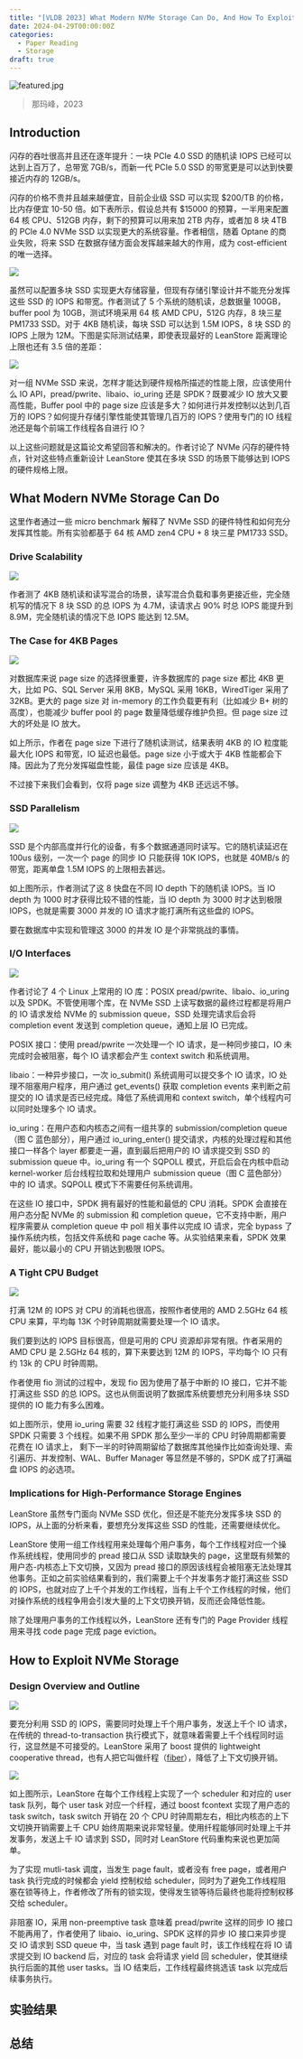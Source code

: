 ```yaml
---
title: "[VLDB 2023] What Modern NVMe Storage Can Do, And How To Exploit It: High-Performance I/O for High-Performance Storage Engines"
date: 2024-04-29T00:00:00Z
categories:
  - Paper Reading
  - Storage
draft: true
---
```

![featured.jpg](featured.jpg)
> 那玛峰，2023

## Introduction

闪存的吞吐很高并且还在逐年提升：一块 PCIe 4.0 SSD 的随机读 IOPS 已经可以达到上百万了，总带宽 7GB/s，而新一代 PCIe 5.0 SSD 的带宽更是可以达到快要接近内存的 12GB/s。

闪存的价格不贵并且越来越便宜，目前企业级 SSD 可以实现 $200/TB 的价格，比内存便宜 10-50 倍。如下表所示，假设总共有 $15000 的预算，一半用来配置 64 核 CPU、512GB 内存，剩下的预算可以用来加 2TB 内存，或者加 8 块 4TB 的 PCIe 4.0 NVMe SSD 以实现更大的系统容量。作者相信，随着 Optane 的商业失败，将来 SSD 在数据存储方面会发挥越来越大的作用，成为 cost-efficient 的唯一选择。

![](20240520004101.png)

虽然可以配置多块 SSD 实现更大存储容量，但现有存储引擎设计并不能充分发挥这些 SSD 的 IOPS 和带宽。作者测试了 5 个系统的随机读，总数据量 100GB，buffer pool 为 10GB，测试环境采用 64 核 AMD CPU，512G 内存，8 块三星 PM1733 SSD。对于 4KB 随机读，每块 SSD 可以达到 1.5M IOPS，8 块 SSD 的 IOPS 上限为 12M。下图是实际测试结果，即使表现最好的 LeanStore 距离理论上限也还有 3.5 倍的差距：

![](20240428081401.png)

对一组 NVMe SSD 来说，怎样才能达到硬件规格所描述的性能上限，应该使用什么 IO API，pread/pwrite、libaio、io_uring 还是 SPDK？既要减少 IO 放大又要高性能，Buffer pool 中的 page size 应该是多大？如何进行并发控制以达到几百万的 IOPS？如何提升存储引擎性能使其管理几百万的 IOPS？使用专门的 IO 线程池还是每个前端工作线程各自进行 IO？

以上这些问题就是这篇论文希望回答和解决的。作者讨论了 NVMe 闪存的硬件特点，针对这些特点重新设计 LeanStore 使其在多块 SSD 的场景下能够达到 IOPS 的硬件规格上限。

## What Modern NVMe Storage Can Do

这里作者通过一些 micro benchmark 解释了 NVMe SSD 的硬件特性和如何充分发挥其性能。所有实验都基于 64 核 AMD zen4 CPU + 8 块三星 PM1733 SSD。
### Drive Scalability

![](fig-2.png)

作者测了 4KB 随机读和读写混合的场景，读写混合负载和事务更接近些，完全随机写的情况下 8 块 SSD 的总 IOPS 为 4.7M，读请求占 90% 时总 IOPS 能提升到 8.9M，完全随机读的情况下总 IOPS 能达到 12.5M。

### The Case for 4KB Pages

![](fig-3.png)

对数据库来说 page size 的选择很重要，许多数据库的 page size 都比 4KB 更大，比如 PG、SQL Server 采用 8KB，MySQL 采用 16KB，WiredTiger 采用了 32KB。更大的 page size 对 in-memory 的工作负载更有利（比如减少 B+ 树的高度），也能减少 buffer pool 的 page 数量降低缓存维护负担。但 page size 过大的坏处是 IO 放大。

如上所示，作者在 page size 下进行了随机读测试，结果表明 4KB 的 IO 粒度能最大化 IOPS 和带宽，IO 延迟也最低。page size 小于或大于 4KB 性能都会下降。因此为了充分发挥磁盘性能，最佳 page size 应该是 4KB。

不过接下来我们会看到，仅将 page size 调整为 4KB 还远远不够。

### SSD Parallelism

![](fig-4.png)

SSD 是个内部高度并行化的设备，有多个数据通道同时读写。它的随机读延迟在 100us 级别，一次一个 page 的同步 IO 只能获得 10K IOPS，也就是 40MB/s 的带宽，距离单盘 1.5M IOPS 的上限相去甚远。

如上图所示，作者测试了这 8 快盘在不同 IO depth 下的随机读 IOPS。当 IO depth 为 1000 时才获得比较不错的性能，当 IO depth 为 3000 时才达到极限 IOPS，也就是需要 3000 并发的 IO 请求才能打满所有这些盘的 IOPS。

要在数据库中实现和管理这 3000 的并发 IO 是个非常挑战的事情。

### I/O Interfaces

![](fig-5.png)

作者讨论了 4 个 Linux 上常用的 IO 库：POSIX pread/pwrite、libaio、io_uring 以及 SPDK。不管使用哪个库，在 NVMe SSD 上读写数据的最终过程都是将用户的 IO 请求发给 NVMe 的 submission queue，SSD 处理完请求后会将 completion event 发送到 completion queue，通知上层 IO 已完成。

POSIX 接口：使用 pread/pwrite 一次处理一个 IO 请求，是一种同步接口，IO 未完成时会被阻塞，每个 IO 请求都会产生 context switch 和系统调用。

libaio：一种异步接口，一次 io_submit() 系统调用可以提交多个 IO 请求，IO 处理不阻塞用户程序，用户通过 get_events() 获取 completion events 来判断之前提交的 IO 请求是否已经完成。降低了系统调用和 context switch，单个线程内可以同时处理多个 IO 请求。

io_uring：在用户态和内核态之间有一组共享的 submission/completion queue（图 C 蓝色部分），用户通过 io_uring_enter() 提交请求，内核的处理过程和其他接口一样各个 layer 都要走一遍，直到最后把用户的 IO 请求提交到 SSD 的 submission queue 中。io_uring 有一个 SQPOLL 模式，开启后会在内核中启动 kernel-worker 后台线程拉取和处理用户 submission queue（图 C 蓝色部分）中的 IO 请求。SQPOLL 模式下不需要任何系统调用。

在这些 IO 接口中，SPDK 拥有最好的性能和最低的 CPU 消耗。SPDK 会直接在用户态分配 NVMe 的 submission 和 completion queue，它不支持中断，用户程序需要从 completion queue 中 poll 相关事件以完成 IO 请求，完全 bypass 了操作系统内核，包括文件系统和 page cache 等。从实验结果来看，SPDK 效果最好，能以最小的 CPU 开销达到极限 IOPS。

### A Tight CPU Budget

![](fig-6.png)

打满 12M 的 IOPS 对 CPU 的消耗也很高，按照作者使用的 AMD 2.5GHz 64 核 CPU 来算，平均每 13K 个时钟周期就需要处理一个 IO 请求。

我们要到达的 IOPS 目标很高，但是可用的 CPU 资源却非常有限。作者采用的 AMD CPU 是 2.5GHz 64 核的，算下来要达到 12M 的 IOPS，平均每个 IO 只有约 13k 的 CPU 时钟周期。

作者使用 fio 测试的过程中，发现 fio 因为使用了基于中断的 IO 接口，它并不能打满这些 SSD 的总 IOPS。这也从侧面说明了数据库系统要想充分利用多块 SSD 提供的 IO 能力有多么困难。

如上图所示，使用 io_uring 需要 32 线程才能打满这些 SSD 的 IOPS，而使用 SPDK 只需要 3 个线程。如果不用 SPDK 那么至少一半的 CPU 时钟周期都需要花费在 IO 请求上，
剩下一半的时钟周期留给了数据库其他操作比如查询处理、索引遍历、并发控制、WAL、Buffer Manager 等显然是不够的，SPDK 成了打满磁盘 IOPS 的必选项。

### Implications for High-Performance Storage Engines

LeanStore 虽然专门面向 NVMe SSD 优化，但还是不能充分发挥多块 SSD 的 IOPS，从上面的分析来看，要想充分发挥这些 SSD 的性能，还需要继续优化。

LeanStore 使用一组工作线程用来处理每个用户事务，每个工作线程对应一个操作系统线程，使用同步的  pread 接口从 SSD 读取缺失的 page，这里既有频繁的用户态-内核态上下文切换，又因为 pread 接口的原因该线程会被阻塞无法处理其他事务。正如之前实验结果看到的，我们需要上千个并发事务才能打满这些 SSD 的 IOPS，也就对应了上千个并发的工作线程，当有上千个工作线程的时候，他们对操作系统的线程争用会引发大量的上下文切换开销，反而还会降低性能。

除了处理用户事务的工作线程以外，LeanStore 还有专门的 Page Provider 线程用来寻找 code page 完成 page eviction。

## How to Exploit NVMe Storage

### Design Overview and Outline

![](fig-7.png)

要充分利用 SSD 的 IOPS，需要同时处理上千个用户事务，发送上千个 IO 请求，在传统的 thread-to-transaction 执行模式下，就意味着需要上千个线程同时运行，这显然是不可接受的。LeanStore 采用了 boost 提供的 lightweight cooperative thread，也有人把它叫做纤程（[fiber](https://en.wikipedia.org/wiki/Fiber_(computer_science))），降低了上下文切换开销。

![](fig-8.png)

如上图所示，LeanStore 在每个工作线程上实现了一个 scheduler 和对应的 user task 队列，每个 user task 对应一个纤程，通过 boost fcontext 实现了用户态的 task switch，task switch 开销在 20 个 CPU 时钟周期左右，相比内核态的上下文切换开销需要上千 CPU 始终周期来说非常轻量。使用纤程能够同时处理上千并发事务，发送上千 IO 请求到 SSD，同时对 LeanStore 代码重构来说也更加简单。

为了实现 mutli-task 调度，当发生 page fault，或者没有 free page，或者用户 task 执行完成的时候都会 yield 控制权给 scheduler，同时为了避免工作线程阻塞在锁等待上，作者修改了所有的锁实现，使得发生锁等待后最终也能将控制权移交给 scheduler。

非阻塞 IO，采用 non-preemptive task 意味着 pread/pwrite 这样的同步 IO 接口不能再用了，作者使用了 libaio、io_uring、SPDK 这样的异步 IO 接口来异步提交 IO 请求到 SSD queue 中，当 task 遇到 page fault 时，该工作线程在将 IO 请求提交到 IO backend 后，对应的 task 会将请求 yield 回 scheduler，使其继续执行后面的其他 user tasks。当 IO 结束后，工作线程最终挑选该 task 以完成后续事务执行。

## 实验结果

## 总结
